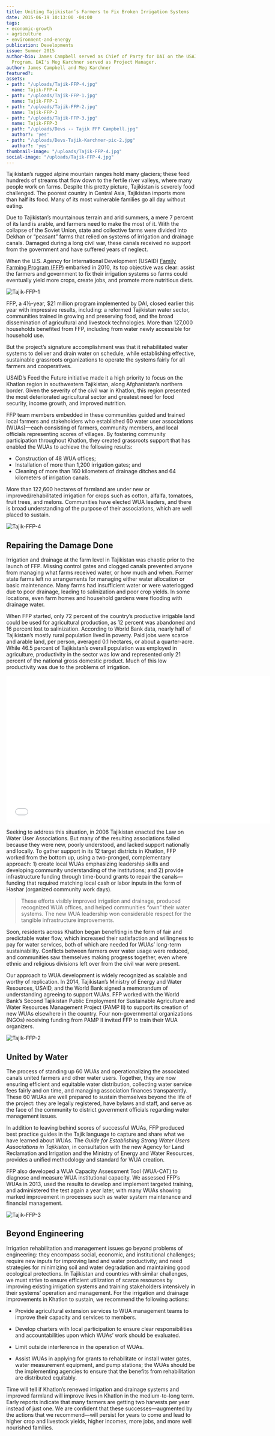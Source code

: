 ```yaml
---
title: Uniting Tajikistan’s Farmers to Fix Broken Irrigation Systems
date: 2015-06-19 10:13:00 -04:00
tags:
- economic-growth
- agriculture
- environment-and-energy
publication: Developments
issue: Summer 2015
author-bio: James Campbell served as Chief of Party for DAI on the USAID Family Farming
  Program. DAI's Meg Karchner served as Project Manager.
author: James Campbell and Meg Karchner
featured?: 
assets:
- path: "/uploads/Tajik-FFP-4.jpg"
  name: Tajik-FFP-4
- path: "/uploads/Tajik-FFP-1.jpg"
  name: Tajik-FFP-1
- path: "/uploads/Tajik-FFP-2.jpg"
  name: Tajik-FFP-2
- path: "/uploads/Tajik-FFP-3.jpg"
  name: Tajik-FFP-3
- path: "/uploads/Devs -- Tajik FFP Campbell.jpg"
  author?: 'yes'
- path: "/uploads/Devs-Tajik-Karchner-pic-2.jpg"
  author?: 'yes'
thumbnail-image: "/uploads/Tajik-FFP-4.jpg"
social-image: "/uploads/Tajik-FFP-4.jpg"
---
```


Tajikistan’s rugged alpine mountain ranges hold many glaciers; these feed hundreds of streams that flow down to the fertile river valleys, where many people work on farms. Despite this pretty picture, Tajikistan is severely food challenged. The poorest country in Central Asia, Tajikistan imports more than half its food. Many of its most vulnerable families go all day without eating.




Due to Tajikistan’s mountainous terrain and arid summers, a mere 7 percent of its land is arable, and farmers need to make the most of it. With the collapse of the Soviet Union, state and collective farms were divided into Dekhan or “peasant”  farms that relied on systems of irrigation and drainage canals. Damaged during a long civil war, these canals received no support from the government and have suffered years of neglect.

When the U.S. Agency for International Development (USAID) [Family Farming Program (FFP)](http://dai.com/our-work/projects/tajikistan%E2%80%94usaid-family-farming-program-ffp) embarked in 2010, its top objective was clear: assist the farmers and government to fix their irrigation systems so farms could eventually yield more crops, create jobs, and promote more nutritious diets.

![Tajik-FFP-1](/uploads/Tajik-FFP-1.jpg) 

FFP, a 4½-year, $21 million program implemented by DAI, closed earlier this year with impressive results, including: a reformed Tajikistan water sector, communities trained in growing and preserving food, and the broad dissemination of agricultural and livestock technologies. More than 127,000 households benefited from FFP, including from water newly accessible for household use.

But the project’s signature accomplishment was that it rehabilitated water systems to deliver and drain water on schedule, while establishing effective, sustainable grassroots organizations to operate the systems fairly for all farmers and cooperatives.

USAID’s Feed the Future initiative made it a high priority to focus on the Khatlon region in southwestern Tajikistan, along Afghanistan’s northern border. Given the severity of the civil war in Khatlon, this region presented the most deteriorated agricultural sector and greatest need for food security, income growth, and improved nutrition.

FFP team members embedded in these communities guided and trained local farmers and stakeholders who established 60 water user associations (WUAs)—each consisting of farmers, community members, and local officials representing scores of villages. By fostering community participation throughout Khatlon, they created grassroots support that has enabled the WUAs to achieve the following results: 

* Construction of 48 WUA offices;
* Installation of more than 1,200 irrigation gates; and
* Cleaning of more than 160 kilometers of drainage ditches and 64 kilometers of irrigation canals.

More than 122,600 hectares of farmland are under new or improved/rehabilitated irrigation for crops such as cotton, alfalfa, tomatoes, fruit trees, and melons. Communities have elected WUA leaders, and there is broad understanding of the purpose of their associations, which are well placed to sustain.

![Tajik-FFP-4](/uploads/Tajik-FFP-4.jpg) 

## Repairing the Damage Done

Irrigation and drainage at the farm level in Tajikistan was chaotic prior to the launch of FFP. Missing control gates and clogged canals prevented anyone from managing what farms received water, or how much and when. Former state farms left no arrangements for managing either water allocation or basic maintenance. Many farms had insufficient water or were waterlogged due to poor drainage, leading to salinization and poor crop yields. In some locations, even farm homes and household gardens were flooding with drainage water. 

When FFP started, only 72 percent of the country’s productive irrigable land could be used for agricultural production, as 12 percent was abandoned and 16 percent lost to salinization. According to World Bank data, nearly half of Tajikistan’s mostly rural population lived in poverty. Paid jobs were scarce and arable land, per person, averaged 0.1 hectares, or about a quarter-acre. While 46.5 percent of Tajikistan’s overall population was employed in agriculture, productivity in the sector was low and represented only 21 percent of the national gross domestic product.  Much of this low productivity was due to the problems of irrigation.

<iframe allowfullscreen="" frameborder="0" height="394" mozallowfullscreen="" src="//player.vimeo.com/video/90795379" webkitallowfullscreen="" width="703"></iframe>

Seeking to address this situation, in 2006 Tajikistan enacted the Law on Water User Associations. But many of the resulting associations failed because they were new, poorly understood, and lacked support nationally and locally. To gather support in its 12 target districts in Khatlon, FFP worked from the bottom up, using a two-pronged, complementary approach: 1) create local WUAs emphasizing leadership skills and developing community understanding of the institutions; and 2) provide infrastructure funding through time-bound grants to repair the canals—funding that required matching local cash or labor inputs in the form of Hashar (organized community work days). 

> These efforts visibly improved irrigation and drainage, produced recognized WUA offices, and helped communities “own” their water systems. The new WUA leadership won considerable respect for the tangible infrastructure improvements.

Soon, residents across Khatlon began benefiting in the form of fair and predictable water flow, which increased their satisfaction and willingness to pay for water services, both of which are needed for WUAs’ long-term sustainability. Conflicts between farmers over water usage were reduced, and communities saw themselves making progress together, even where ethnic and religious divisions left over from the civil war were present.

Our approach to WUA development is widely recognized as scalable and worthy of replication. In 2014, Tajikistan’s Ministry of Energy and Water Resources, USAID, and the World Bank signed a memorandum of understanding agreeing to support WUAs. FFP worked with the World Bank’s Second Tajikistan Public Employment for Sustainable Agriculture and Water Resources Management Project (PAMP II) to support its creation of new WUAs elsewhere in the country. Four non-governmental organizations (NGOs) receiving funding from PAMP II invited FFP to train their WUA organizers.

![Tajik-FFP-2](/uploads/Tajik-FFP-2.jpg) 

## United by Water

The process of standing up 60 WUAs and operationalizing the associated canals united farmers and other water users. Together, they are now ensuring efficient and equitable water distribution, collecting water service fees fairly and on time, and managing association finances transparently. These 60 WUAs are well prepared to sustain themselves beyond the life of the project: they are legally registered, have bylaws and staff, and serve as the face of the community to district government officials regarding water management issues. 

In addition to leaving behind scores of successful WUAs, FFP produced best practice guides in the Tajik language to capture and share what we have learned about WUAs. The *Guide for Establishing Strong Water Users Associations in Tajikistan*, in consultation with the new Agency for Land Reclamation and Irrigation and the Ministry of Energy and Water Resources, provides a unified methodology and standard for WUA creation.

FFP also developed a WUA Capacity Assessment Tool (WUA-CAT) to diagnose and measure WUA institutional capacity. We assessed FFP’s WUAs in 2013, used the results to develop and implement targeted training, and administered the test again a year later, with many WUAs showing marked improvement in processes such as water system maintenance and financial management.

![Tajik-FFP-3](/uploads/Tajik-FFP-3.jpg) 

## Beyond Engineering

Irrigation rehabilitation and management issues go beyond problems of engineering: they encompass social, economic, and institutional challenges; require new inputs for improving land and water productivity; and need strategies for minimizing soil and water degradation and maintaining good ecological protections. In Tajikistan and countries with similar challenges, we must strive to ensure efficient utilization of scarce resources by improving existing irrigation systems and training stakeholders intensively in their systems’ operation and management. For the irrigation and drainage improvements in Khatlon to sustain, we recommend the following actions:

* Provide agricultural extension services to WUA management teams to improve their capacity and services to members.

* Develop charters with local participation to ensure clear responsibilities and accountabilities upon which WUAs’ work should be evaluated.

* Limit outside interference in the operation of WUAs.

* Assist WUAs in applying for grants to rehabilitate or install water gates, water measurement equipment, and pump stations; the WUAs should be the implementing agencies to ensure that the benefits from rehabilitation are distributed equitably.

Time will tell if Khatlon’s renewed irrigation and drainage systems and improved farmland will improve lives in Khatlon in the medium-to-long term. Early reports indicate that many farmers are getting two harvests per year instead of just one. We are confident that these successes—augmented by the actions that we recommend—will persist for years to come and lead to higher crop and livestock yields, higher incomes, more jobs, and more well nourished families.
